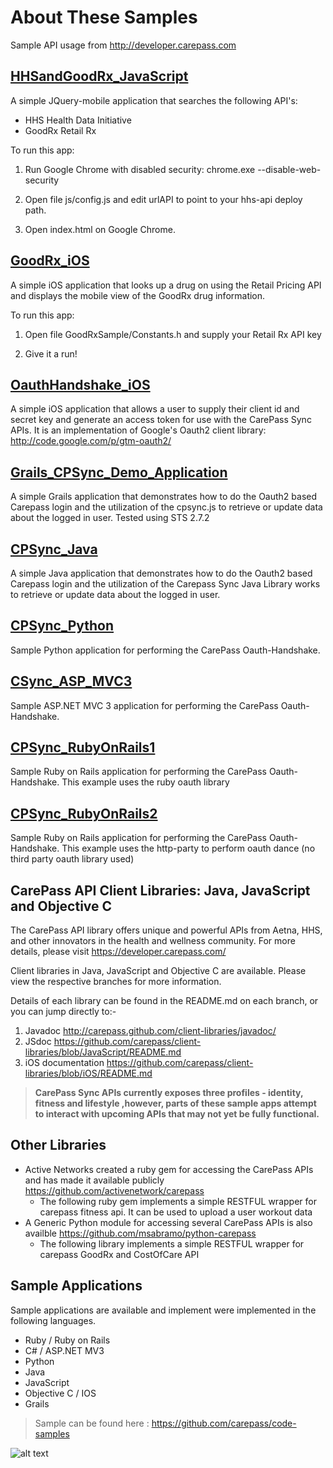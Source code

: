 About These Samples
===================
Sample API usage from http://developer.carepass.com

[HHSandGoodRx_JavaScript](https://github.com/carepass/code-samples/tree/master/HHSandGoodRx_JavaScript)
------------------------
A simple JQuery-mobile application that searches the following API's:
- HHS Health Data Initiative
- GoodRx Retail Rx

To run this app:

1. Run Google Chrome with disabled security: chrome.exe --disable-web-security

2. Open file js/config.js and edit urlAPI to point to your hhs-api deploy path.

3. Open index.html on Google Chrome.

[GoodRx_iOS](https://github.com/carepass/code-samples/tree/master/GoodRx_iOS)
-----------
A simple iOS application that looks up a drug on using the Retail Pricing API and displays the mobile view of the GoodRx drug information.

To run this app:

1. Open file GoodRxSample/Constants.h and supply your Retail Rx API key

2. Give it a run!

[OauthHandshake_iOS](https://github.com/carepass/code-samples/tree/master/OauthHandshake_iOS)
-------------------
A simple iOS application that allows a user to supply their client id and secret key and generate an access token for use with the CarePass Sync APIs. It is an implementation of Google's Oauth2 client library: http://code.google.com/p/gtm-oauth2/

[Grails_CPSync_Demo_Application](https://github.com/carepass/code-samples/tree/master/Grails_CPSync)
-------------------
A simple Grails application that demonstrates how to do the Oauth2 based Carepass login and the utilization of the cpsync.js to retrieve or update data about the logged in user.
Tested using STS 2.7.2


[CPSync_Java](https://github.com/carepass/code-samples/tree/master/CPSync_Java)
-------------------
A simple Java application that demonstrates how to do the Oauth2 based Carepass login and the utilization of the Carepass Sync Java Library works to retrieve or update data about the logged in user.

[CPSync_Python](https://github.com/carepass/code-samples/tree/master/CPSync_Python)
--------------------
Sample Python application for performing the CarePass Oauth-Handshake.

[CSync_ASP_MVC3](https://github.com/carepass/code-samples/tree/master/CSync_ASP_MVC3)
--------------------
Sample ASP.NET MVC 3 application for performing the CarePass Oauth-Handshake.

[CPSync_RubyOnRails1](https://github.com/carepass/code-samples/tree/master/CPSync_RubyOnRails1)
---------------------
Sample Ruby on Rails application for performing the CarePass Oauth-Handshake. This example uses the ruby oauth library

[CPSync_RubyOnRails2](https://github.com/carepass/code-samples/tree/master/CPSync_RubyOnRails2)
---------------------
Sample Ruby on Rails application for performing the CarePass Oauth-Handshake. This example uses the http-party to perform oauth dance (no third party oauth library used)


CarePass API Client Libraries: Java, JavaScript and Objective C
---------------------------------------------------------------
The CarePass API library offers unique and powerful APIs from Aetna, HHS, and other innovators in the health and wellness community. For more details, please visit <https://developer.carepass.com/>

Client libraries in Java, JavaScript and Objective C are available. Please view the respective branches for more information.

Details of each  library can be found in the README.md on each branch, or you can jump directly to:-

1. Javadoc <http://carepass.github.com/client-libraries/javadoc/>
2. JSdoc <https://github.com/carepass/client-libraries/blob/JavaScript/README.md>
3. iOS documentation <https://github.com/carepass/client-libraries/blob/iOS/README.md>

> **CarePass Sync APIs currently exposes three profiles - identity, fitness and lifestyle ,however, parts of these sample apps attempt to interact with upcoming APIs that may not yet be fully functional.**


Other Libraries 
---------------------------------------------------------------
+ Active Networks created a ruby gem for accessing the CarePass APIs and has made it available publicly https://github.com/activenetwork/carepass
	+ The following ruby gem implements a simple RESTFUL wrapper for carepass fitness api. It can be used to upload a user workout data
+ A Generic Python module for accessing several CarePass APIs is also availble https://github.com/msabramo/python-carepass
	+ The following library implements a simple RESTFUL wrapper for carepass GoodRx and CostOfCare API
	
Sample Applications
---------------------------------------------------------------- 
Sample applications are available and implement were implemented in the following languages.

+ Ruby / Ruby on Rails
+ C# / ASP.NET MV3
+ Python
+ Java
+ JavaScript
+ Objective C / IOS
+ Grails
	
> Sample can be found here : https://github.com/carepass/code-samples


![alt text](https://www.carepass.com/carepass/resources/images/registered_cp_logo.png "CarePass Logo")
